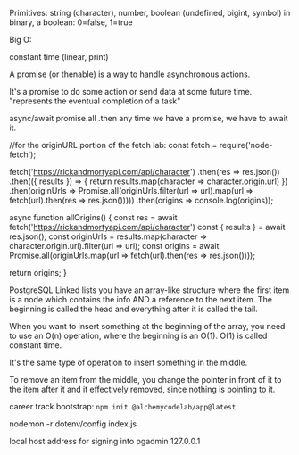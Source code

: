 Primitives:
string (character), number, boolean (undefined, bigint, symbol)
in binary, a boolean: 0=false, 1=true

Big O:

constant time (linear, print)

A promise (or thenable) is a way to handle asynchronous actions.

It's a promise to do some action or send data at some future time.  "represents the eventual completion of a task"

async/await
promise.all
.then
any time we have a promise, we have to await it.  

//for the originURL portion of the fetch lab:
const fetch = require('node-fetch');

fetch('https://rickandmortyapi.com/api/character')
  .then(res => res.json())
  .then(({ results }) => {
    return results.map(character => character.origin.url)
  })
  .then(originUrls => Promise.all(originUrls.filter(url => url).map(url => fetch(url).then(res => res.json()))))
  .then(origins => console.log(origins));


async function allOrigins() {
  const res = await fetch('https://rickandmortyapi.com/api/character')
  const { results } = await res.json();
  const originUrls = results.map(character => character.origin.url).filter(url => url);
  const origins = await Promise.all(originUrls.map(url => fetch(url).then(res => res.json())));

  return origins;
}

PostgreSQL
Linked lists
you have an array-like structure where the first item is a node which contains the info AND a reference to the next item.  The beginning is called the head and everything after it is called the tail.  

When you want to insert something at the beginning of the array, you need to use an O(n) operation, where the beginning is an O(1).  O(1) is called constant time.

It's the same type of operation to insert something in the middle.

To remove an item from the middle, you change the pointer in front of it to the item after it and it effectively removed, since nothing is pointing to it.  

career track bootstrap:
```npm init @alchemycodelab/app@latest```

nodemon -r dotenv/config index.js

local host address for signing into pgadmin 127.0.0.1
